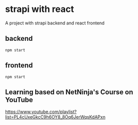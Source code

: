 # strapi with react
A project with strapi backend and react frontend

## backend
`npm start`

## frontend
`npm start`

## Learning based on NetNinja's Course on YouTube  
https://www.youtube.com/playlist?list=PL4cUxeGkcC9h6OY8_8Oq6JerWqsKdAPxn